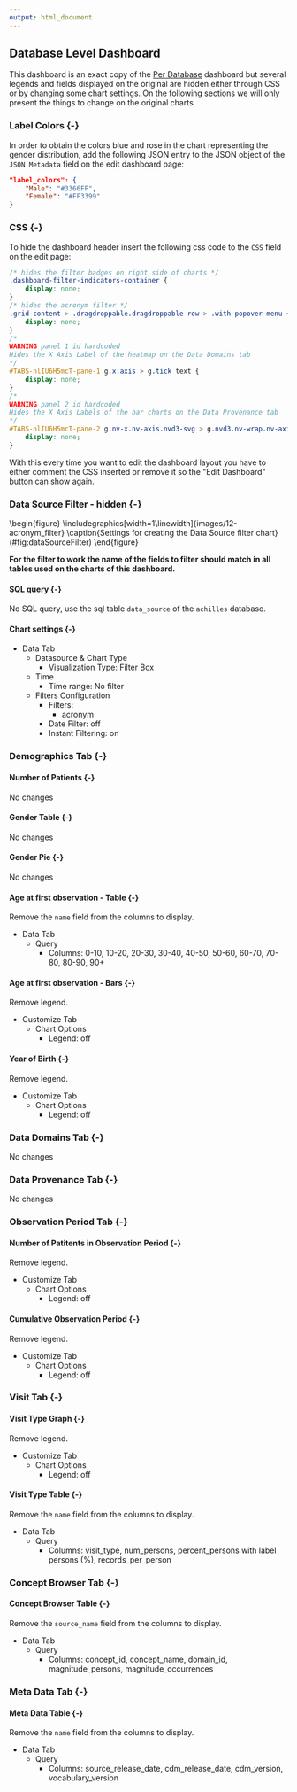 ```yaml
---
output: html_document
---
```




## Database Level Dashboard

<!-- Discuss the goal of this dashboard... TO DO -->

This dashboard is an exact copy of the [Per Database](#PerDatabaseDashboard) dashboard but several legends and fields
displayed on the original are hidden either through CSS or by changing some chart settings.
On the following sections we will only present the things to change on the original charts.

### Label Colors  {-}

In order to obtain the colors blue and rose in the chart representing the gender distribution,
add the following JSON entry to the JSON object of the `JSON Metadata` field on the edit dashboard page:

```json
"label_colors": {
    "Male": "#3366FF",
    "Female": "#FF3399"
}
```

### CSS {-}

To hide the dashboard header insert the following css code to the `CSS` field on the edit page:

```css
/* hides the filter badges on right side of charts */
.dashboard-filter-indicators-container {
    display: none;
}
/* hides the acronym filter */
.grid-content > .dragdroppable.dragdroppable-row > .with-popover-menu {
    display: none;
}
/*
WARNING panel 1 id hardcoded
Hides the X Axis Label of the heatmap on the Data Domains tab
*/
#TABS-nlIU6H5mcT-pane-1 g.x.axis > g.tick text {
    display: none;
}
/*
WARNING panel 2 id hardcoded
Hides the X Axis Labels of the bar charts on the Data Provenance tab
*/
#TABS-nlIU6H5mcT-pane-2 g.nv-x.nv-axis.nvd3-svg > g.nvd3.nv-wrap.nv-axis > g > g.tick.zero > text {
    display: none;
}
```

With this every time you want to edit the dashboard layout you have to either comment the CSS inserted
or remove it so the "Edit Dashboard" button can show again.

### Data Source Filter - hidden {-}

\begin{figure}
\includegraphics[width=1\linewidth]{images/12-acronym_filter} \caption{Settings for creating the Data Source filter chart}(\#fig:dataSourceFilter)
\end{figure}

**For the filter to work the name of the fields to filter should match in all tables used on the charts of this dashboard.**

#### SQL query {-}

No SQL query, use the sql table `data_source` of the `achilles` database.

#### Chart settings {-}

- Data Tab
  - Datasource & Chart Type
    - Visualization Type: Filter Box
  - Time
    - Time range: No filter
  - Filters Configuration
    - Filters:
      - acronym
    - Date Filter: off
    - Instant Filtering: on

### Demographics Tab {-}

#### Number of Patients {-}

No changes

#### Gender Table {-}

No changes

#### Gender Pie {-}

No changes

#### Age at first observation - Table {-}

Remove the `name` field from the columns to display.
  
- Data Tab
  - Query
    - Columns: 0-10, 10-20, 20-30, 30-40, 40-50, 50-60, 60-70, 70-80, 80-90, 90+

#### Age at first observation - Bars {-}

Remove legend.

- Customize Tab
  - Chart Options
    - Legend: off

#### Year of Birth {-}

Remove legend.

- Customize Tab
  - Chart Options
    - Legend: off

### Data Domains Tab {-}

No changes

### Data Provenance Tab {-}

No changes

### Observation Period Tab {-}

#### Number of Patitents in Observation Period {-}

Remove legend.

- Customize Tab
  - Chart Options
    - Legend: off

#### Cumulative Observation Period {-}

Remove legend.

- Customize Tab
  - Chart Options
    - Legend: off

### Visit Tab {-}

#### Visit Type Graph {-}

Remove legend.

- Customize Tab
  - Chart Options
    - Legend: off

#### Visit Type Table {-}

Remove the `name` field from the columns to display.

- Data Tab
  - Query
    - Columns: visit_type, num_persons, percent_persons with label persons (%), records_per_person

### Concept Browser Tab {-}

#### Concept Browser Table {-}

Remove the `source_name` field from the columns to display.

- Data Tab
  - Query
    - Columns: concept_id, concept_name, domain_id, magnitude_persons, magnitude_occurrences

### Meta Data Tab {-}

#### Meta Data Table {-}

Remove the `name` field from the columns to display.

- Data Tab
  - Query
    - Columns: source_release_date, cdm_release_date, cdm_version, vocabulary_version
